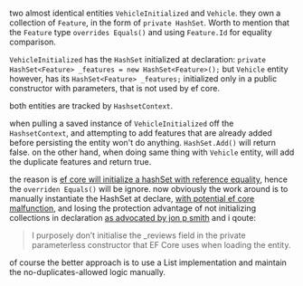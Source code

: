 two almost identical entities `VehicleInitialized` and `Vehicle`. they own a collection of `Feature`, in the form of `private HashSet`. Worth to mention that the `Feature` type `overrides Equals()` and using `Feature.Id` for equality comparison.

`VehicleInitialized` has the `HashSet` initialized at declaration: `private HashSet<Feature> _features = new HashSet<Feature>();`
but `Vehicle` entity however, has its `HashSet<Feature> _features;` initialized only in a public constructor with parameters, that is not used by ef core.

both entities are tracked by `HashsetContext`.

when pulling a saved instance of `VehicleInitialized` off the `HashsetContext`, and attempting to add features that are already added before persisting the entity won't do anything. `HashSet.Add()` will return false.
on the other hand, when doing same thing with `Vehicle` entity, will add the duplicate features and return true.

the reason is [ef core will initialize a hashSet with reference equality](https://github.com/dotnet/efcore/issues/18898#issuecomment-555723062), hence the `overriden Equals()` will be ignore. now obviously the work around is to manually instantiate the HashSet at declare, [with potential ef core malfunction](https://github.com/dotnet/efcore/issues/18898#issuecomment-570355117), and losing the protection advantage of not initializing collections in declaration [as advocated by jon p smith](https://www.thereformedprogrammer.net/creating-domain-driven-design-entity-classes-with-entity-framework-core/#3-handling-aggregates-the-reviews-collection-property) and i qoute: 
>I purposely don’t initialise the _reviews field in the private parameterless constructor that EF Core uses when loading the entity.

of course the better approach is to use a List implementation and maintain the no-duplicates-allowed logic manually.
